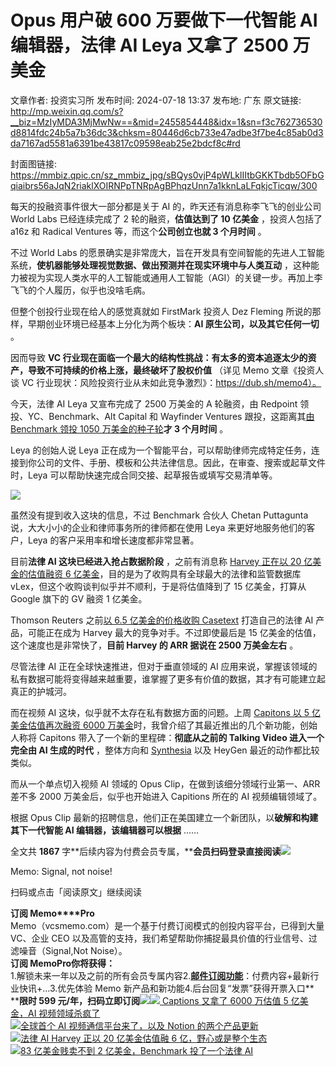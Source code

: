 # Opus 用户破 600 万要做下一代智能 AI 编辑器，法律 AI Leya 又拿了 2500 万美金

文章作者: 投资实习所
发布时间: 2024-07-18 13:37
发布地: 广东
原文链接: http://mp.weixin.qq.com/s?__biz=MzIyMDA3MjMwNw==&mid=2455854448&idx=1&sn=f3c762736530d8814fdc24b5a7b36dc3&chksm=80446d6cb733e47adbe3f7be4c85ab0d3da7167ad5581a6391be43817c09598eab25e2bdcf8c#rd

封面图链接: https://mmbiz.qpic.cn/sz_mmbiz_jpg/sBQys0vjP4pWLklIItbGKKTbdb5OFbGqiaibrs56aJqN2riaklXOIRNPpTNRpAgBPhqzUnn7a1kknLaLFqkjcTicqw/300

每天的投融资事件很大一部分都是关于 AI 的，昨天还有消息称李飞飞的创业公司 World Labs 已经连续完成了 2 轮的融资，**估值达到了 10
亿美金** ，投资人包括了 a16z 和 Radical Ventures 等，而这个**公司创立也就 3 个月时间** 。

不过 World Labs 的愿景确实是非常庞大，旨在开发具有空间智能的先进人工智能系统，**使机器能够处理视觉数据、做出预测并在现实环境中与人类互动**
，这种能力被视为实现人类水平的人工智能或通用人工智能（AGI）的关键一步。再加上李飞飞的个人履历，似乎也没啥毛病。

但整个创投行业现在给人的感觉真就如 FirstMark 投资人 Dez Fleming 所说的那样，早期创业环境已经基本上分化为两个板块：**AI
原生公司，以及其它任何一切** 。

因而导致 **VC 行业现在面临一个最大的结构性挑战：有太多的资本追逐太少的资产，导致不可持续的价格上涨，最终破坏了股权价值** （详见 Memo
文章《投资人谈 VC 行业现状：风险投资行业从未如此竞争激烈》：https://dub.sh/memo4）。

今天，法律 AI Leya 又宣布完成了 2500 万美金的 A 轮融资，由 Redpoint 领投、YC、Benchmark、Alt Capital 和
Wayfinder Ventures 跟投，这距离其[由 Benchmark 领投 1050
万美金的种子轮](http://mp.weixin.qq.com/s?__biz=MzIyMDA3MjMwNw==&mid=2455853550&idx=1&sn=a2061cd7b80530a5a0e18a069098d6d9&chksm=804469f2b733e0e42b71f29812aff1897106a9e555565d3b8e86334ec257f3ce66e4f5bc6853&scene=21#wechat_redirect)**才
3 个月时间** 。

Leya 的创始人说 Leya
正在成为一个智能平台，可以帮助律师完成特定任务，连接到你公司的文件、手册、模板和公共法律信息。因此，在审查、搜索或起草文件时，Leya
可以帮助快速完成合同交接、起草报告或填写交易清单等。

![](https://mmbiz.qpic.cn/sz_mmbiz_jpg/sBQys0vjP4pWLklIItbGKKTbdb5OFbGqAmpD7BToLRZPSMjcaAVZpDtVzDL5LFBNf7whsqk5uqicHmCOCYcpia9Q/640?wx_fmt=jpeg&from=appmsg)

虽然没有提到收入这块的信息，不过 Benchmark 合伙人 Chetan Puttagunta 说，大大小小的企业和律师事务所的律师都在使用 Leya
来更好地服务他们的客户，Leya 的客户采用率和增长速度都非常显著。

目前**法律 AI 这块已经进入抢占数据阶段** ，之前有消息称 [Harvey 正在以 20 亿美金的估值融资 6
亿美金](http://mp.weixin.qq.com/s?__biz=MzIyMDA3MjMwNw==&mid=2455854099&idx=1&sn=33b109faaf8ebf34c32b24cd0168e277&chksm=80446c0fb733e5191655b36e9530da3376972b14829e8f89c165f7c9dd3bfa53a960f5a459f0&scene=21#wechat_redirect)，目的是为了收购具有全球最大的法律和监管数据库
vLex，但这个收购谈判似乎并不顺利，于是将估值降到了 15 亿美金，打算从 Google 旗下的 GV 融资 1 亿美金。

Thomson Reuters 之前[以 6.5 亿美金的价格收购
Casetext](http://mp.weixin.qq.com/s?__biz=MzIyMDA3MjMwNw==&mid=2455850984&idx=1&sn=73f82841618b7e863453e96f0313c077&chksm=80447ff4b733f6e245794420d7fc80ecf0ae1ba746a0dc784789c33ce1e21e01b0791adab273&scene=21#wechat_redirect)
打造自己的法律 AI 产品，可能正在成为 Harvey 最大的竞争对手。不过即使最后是 15 亿美金的估值，这个速度也是非常快了，**目前 Harvey 的
ARR 据说在 2500 万美金左右** 。

尽管法律 AI 正在全球快速推进，但对于垂直领域的 AI
应用来说，掌握该领域的私有数据可能将变得越来越重要，谁掌握了更多有价值的数据，其才有可能建立起真正的护城河。

而在视频 AI 这块，似乎就不太存在私有数据方面的问题。上周 [Capitons 以 5 亿美金估值再次融资 6000
万美金](http://mp.weixin.qq.com/s?__biz=MzIyMDA3MjMwNw==&mid=2455854387&idx=1&sn=8287aa3e5eda10920882a3ade9ca0df2&chksm=80446d2fb733e43950d3c5a1e2c3d681cbb5fdd60707e5fbb29322b8d91b12e5770c00c27888&scene=21#wechat_redirect)时，我曾介绍了其最近推出的几个新功能，创始人称将
Capitons 带入了一个新的里程碑：**彻底从之前的 Talking Video 进入一个完全由 AI 生成的时代** ，整体方向和
[Synthesia](http://mp.weixin.qq.com/s?__biz=MzIyMDA3MjMwNw==&mid=2455854265&idx=1&sn=71643dffcd44f150c0968138622c3167&chksm=80446ca5b733e5b3b6f54b38c7ee7ad0c947dbf8fdb4cd7e9f5de5a0932d76c9f42ed00a7e0e&scene=21#wechat_redirect)
以及 HeyGen 最近的动作都比较类似。

而从一个单点切入视频 AI 领域的 Opus Clip，在做到该细分领域行业第一、ARR 差不多 2000 万美金后，似乎也开始进入 Capitions
所在的 AI 视频编辑领域了。

根据 Opus Clip 最新的招聘信息，他们正在美国建立一个新团队，以**破解和构建其下一代智能 AI 编辑器，该编辑器可以根据** ……

全文共 **1867**
字**后续内容为付费会员专属，****会员扫码登录直接阅读**![](https://mmbiz.qpic.cn/sz_mmbiz_png/sBQys0vjP4pWLklIItbGKKTbdb5OFbGqSn5RZQyInHm2FNTXSRnnt7Lia4VOTkYp2rOL1uOWia0cx7Mm0dft5daw/640?wx_fmt=png&from=appmsg)  

Memo: Signal, not noise!

扫码或点击「阅读原文」继续阅读

**订阅 Memo****Pro**  
Memo（vcsmemo.com）是一个基于付费订阅模式的创投内容平台，已得到大量 VC、企业 CEO
以及高管的支持，我们希望帮助你捕捉最具价值的行业信号、过滤噪音（Signal,Not Noise）。  
**订阅 Memo****Pro****你将获得：**  
1.解锁未来一年以及之前的所有会员专属内容2.[**邮件订阅功能**](http://mp.weixin.qq.com/s?__biz=MzIyMDA3MjMwNw==&mid=2455853781&idx=1&sn=b6f8e3ddc87e9531f3f8c3e9cd98bd9f&chksm=80446ac9b733e3df93b89c17e905182bda7f4d132f3ac468961dfd70badeb92b9fcdf9f7083b&scene=21#wechat_redirect)：付费内容+最新行业快讯+...3.优先体验
Memo 新产品和新功能4.后台回复“发票”获得开票入口**  
****限时 599
元/年，扫码立即订阅**![](https://mmbiz.qpic.cn/mmbiz_png/mrJibAziaMQhQGoNHniac6wGOyRe172dlS0HCYicyjiaCTtly2pULIz6YPNsXeRjoQFSuDYezsia4ibhbAc1X3GKtVRyw/640?wx_fmt=png&wxfrom=5&wx_lazy=1&wx_co=1)[![](https://mmbiz.qpic.cn/sz_mmbiz_jpg/sBQys0vjP4qzGvD8Hqyw8N4I6uocNiaMibzdUexjsyG4b1bAePriaF8Rq4c4DEHyTGDlN7XP5VUYvlaB7b7MqQDFw/640?wx_fmt=jpeg)
Captions 又拿了 6000 万估值 5 亿美金，AI
视频领域杀疯了](https://mp.weixin.qq.com/s?__biz=MzIyMDA3MjMwNw==&mid=2455854387&idx=1&sn=8287aa3e5eda10920882a3ade9ca0df2&chksm=80446d2fb733e43950d3c5a1e2c3d681cbb5fdd60707e5fbb29322b8d91b12e5770c00c27888&scene=21#wechat_redirect)  
[![](https://mmbiz.qpic.cn/sz_mmbiz_jpg/sBQys0vjP4pyCBCsOibTtYSNXJHTXAhI6juI1CVFW1dSwIPibaAXfibGmDekGO1YVneGHQaoKmficqMficlHiaQibqv7w/640?wx_fmt=jpeg)全球首个
AI 视频通信平台来了，以及 Notion
的两个产品更新](https://mp.weixin.qq.com/s?__biz=MzIyMDA3MjMwNw==&mid=2455854265&idx=1&sn=71643dffcd44f150c0968138622c3167&chksm=80446ca5b733e5b3b6f54b38c7ee7ad0c947dbf8fdb4cd7e9f5de5a0932d76c9f42ed00a7e0e&scene=21#wechat_redirect)  
[![](https://mmbiz.qpic.cn/sz_mmbiz_jpg/sBQys0vjP4rCiaq4sH4F7GnDCJh2YdsicZx5OZibbkkTicLOCvVNwDBJkRs0SsI6CGqw1RicFtpiaNE3sibjibcefeCUHQ/640?wx_fmt=jpeg)法律
AI Harvey 正以 20 亿美金估值融 6
亿，野心或是整个生态](https://mp.weixin.qq.com/s?__biz=MzIyMDA3MjMwNw==&mid=2455854099&idx=1&sn=33b109faaf8ebf34c32b24cd0168e277&chksm=80446c0fb733e5191655b36e9530da3376972b14829e8f89c165f7c9dd3bfa53a960f5a459f0&scene=21#wechat_redirect)  
[![](https://mmbiz.qpic.cn/sz_mmbiz_jpg/sBQys0vjP4ppYlnk1vIPmHFAoicVdp4hJ4Lr7ZkXV5NArWiaqibJ9JjlY4FSWpibpF5aJYJdYyMicPbzX26BqFe8Q1A/640?wx_fmt=jpeg)83
亿美金贱卖不到 2 亿美金，Benchmark 投了一个法律
AI](https://mp.weixin.qq.com/s?__biz=MzIyMDA3MjMwNw==&mid=2455853550&idx=1&sn=a2061cd7b80530a5a0e18a069098d6d9&chksm=804469f2b733e0e42b71f29812aff1897106a9e555565d3b8e86334ec257f3ce66e4f5bc6853&scene=21#wechat_redirect)

  

